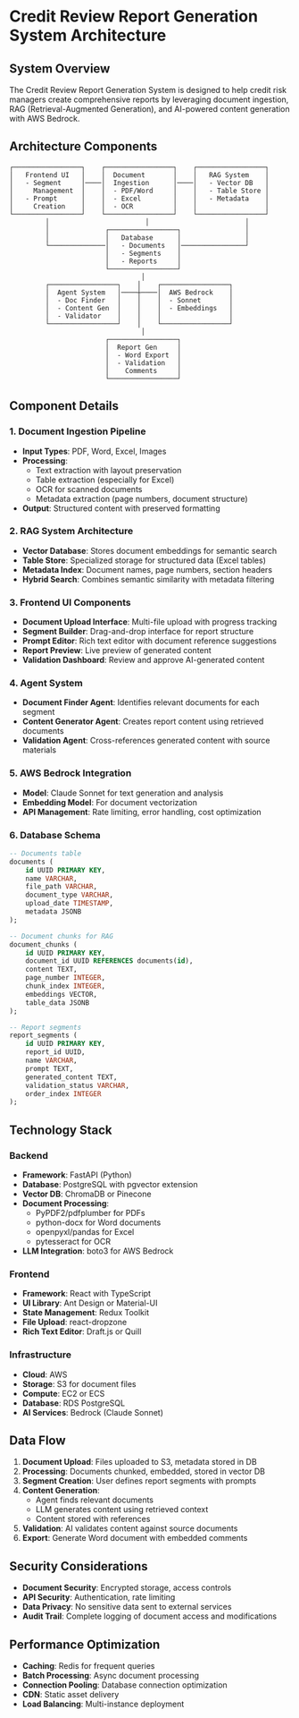 # Credit Review Report Generation System Architecture

## System Overview

The Credit Review Report Generation System is designed to help credit risk managers create comprehensive reports by leveraging document ingestion, RAG (Retrieval-Augmented Generation), and AI-powered content generation with AWS Bedrock.

## Architecture Components

```
┌─────────────────┐    ┌─────────────────┐    ┌─────────────────┐
│   Frontend UI   │    │  Document       │    │   RAG System    │
│   - Segment     │────│  Ingestion      │────│   - Vector DB   │
│     Management  │    │  - PDF/Word     │    │   - Table Store │
│   - Prompt      │    │  - Excel        │    │   - Metadata    │
│     Creation    │    │  - OCR          │    │                 │
└─────────────────┘    └─────────────────┘    └─────────────────┘
         │                        │                        │
         │              ┌─────────────────┐                │
         │              │   Database      │                │
         └──────────────│   - Documents   │────────────────┘
                        │   - Segments    │
                        │   - Reports     │
                        └─────────────────┘
                                 │
         ┌─────────────────┐    │    ┌─────────────────┐
         │  Agent System   │────┼────│  AWS Bedrock    │
         │  - Doc Finder   │    │    │  - Sonnet       │
         │  - Content Gen  │    │    │  - Embeddings   │
         │  - Validator    │    │    │                 │
         └─────────────────┘    │    └─────────────────┘
                                 │
                        ┌─────────────────┐
                        │  Report Gen     │
                        │  - Word Export  │
                        │  - Validation   │
                        │    Comments     │
                        └─────────────────┘
```

## Component Details

### 1. Document Ingestion Pipeline
- **Input Types**: PDF, Word, Excel, Images
- **Processing**: 
  - Text extraction with layout preservation
  - Table extraction (especially for Excel)
  - OCR for scanned documents
  - Metadata extraction (page numbers, document structure)
- **Output**: Structured content with preserved formatting

### 2. RAG System Architecture
- **Vector Database**: Stores document embeddings for semantic search
- **Table Store**: Specialized storage for structured data (Excel tables)
- **Metadata Index**: Document names, page numbers, section headers
- **Hybrid Search**: Combines semantic similarity with metadata filtering

### 3. Frontend UI Components
- **Document Upload Interface**: Multi-file upload with progress tracking
- **Segment Builder**: Drag-and-drop interface for report structure
- **Prompt Editor**: Rich text editor with document reference suggestions
- **Report Preview**: Live preview of generated content
- **Validation Dashboard**: Review and approve AI-generated content

### 4. Agent System
- **Document Finder Agent**: Identifies relevant documents for each segment
- **Content Generator Agent**: Creates report content using retrieved documents
- **Validation Agent**: Cross-references generated content with source materials

### 5. AWS Bedrock Integration
- **Model**: Claude Sonnet for text generation and analysis
- **Embedding Model**: For document vectorization
- **API Management**: Rate limiting, error handling, cost optimization

### 6. Database Schema
```sql
-- Documents table
documents (
    id UUID PRIMARY KEY,
    name VARCHAR,
    file_path VARCHAR,
    document_type VARCHAR,
    upload_date TIMESTAMP,
    metadata JSONB
);

-- Document chunks for RAG
document_chunks (
    id UUID PRIMARY KEY,
    document_id UUID REFERENCES documents(id),
    content TEXT,
    page_number INTEGER,
    chunk_index INTEGER,
    embeddings VECTOR,
    table_data JSONB
);

-- Report segments
report_segments (
    id UUID PRIMARY KEY,
    report_id UUID,
    name VARCHAR,
    prompt TEXT,
    generated_content TEXT,
    validation_status VARCHAR,
    order_index INTEGER
);
```

## Technology Stack

### Backend
- **Framework**: FastAPI (Python)
- **Database**: PostgreSQL with pgvector extension
- **Vector DB**: ChromaDB or Pinecone
- **Document Processing**: 
  - PyPDF2/pdfplumber for PDFs
  - python-docx for Word documents
  - openpyxl/pandas for Excel
  - pytesseract for OCR
- **LLM Integration**: boto3 for AWS Bedrock

### Frontend
- **Framework**: React with TypeScript
- **UI Library**: Ant Design or Material-UI
- **State Management**: Redux Toolkit
- **File Upload**: react-dropzone
- **Rich Text Editor**: Draft.js or Quill

### Infrastructure
- **Cloud**: AWS
- **Storage**: S3 for document files
- **Compute**: EC2 or ECS
- **Database**: RDS PostgreSQL
- **AI Services**: Bedrock (Claude Sonnet)

## Data Flow

1. **Document Upload**: Files uploaded to S3, metadata stored in DB
2. **Processing**: Documents chunked, embedded, stored in vector DB
3. **Segment Creation**: User defines report segments with prompts
4. **Content Generation**: 
   - Agent finds relevant documents
   - LLM generates content using retrieved context
   - Content stored with references
5. **Validation**: AI validates content against source documents
6. **Export**: Generate Word document with embedded comments

## Security Considerations

- **Document Security**: Encrypted storage, access controls
- **API Security**: Authentication, rate limiting
- **Data Privacy**: No sensitive data sent to external services
- **Audit Trail**: Complete logging of document access and modifications

## Performance Optimization

- **Caching**: Redis for frequent queries
- **Batch Processing**: Async document processing
- **Connection Pooling**: Database connection optimization
- **CDN**: Static asset delivery
- **Load Balancing**: Multi-instance deployment